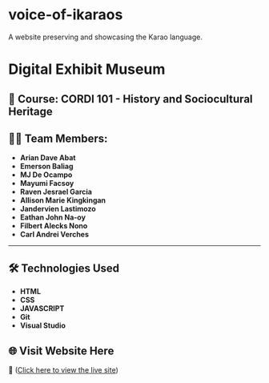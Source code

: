 # voice-of-ikaraos
A website preserving and showcasing the Karao language.

# Digital Exhibit Museum

## 📅 **Course:** CORDI 101 - History and Sociocultural Heritage
## 🧑‍💻 **Team Members:**  
- **Arian Dave Abat**    
- **Emerson Baliag**    
- **MJ De Ocampo**    
- **Mayumi Facsoy**    
- **Raven Jesrael Garcia**    
- **Allison Marie Kingkingan**    
- **Jandervien Lastimozo**    
- **Eathan John Na-oy**    
- **Filbert Alecks Nono**
- **Carl Andrei Verches**      

---

## **🛠️ Technologies Used**  
- **HTML**  
- **CSS**  
- **JAVASCRIPT**
- **Git**  
- **Visual Studio**

## 🌐 Visit Website Here
🔗 ([Click here to view the live site](https://frazcier.github.io/voice-of-ikaraos))